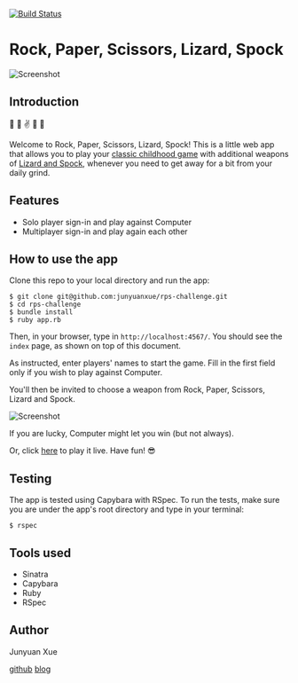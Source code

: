 [![Build Status](https://travis-ci.org/makersacademy/rps-challenge.svg?branch=master)](https://travis-ci.org/makersacademy/rps-challenge)

Rock, Paper, Scissors, Lizard, Spock
==================

![Screenshot](http://i.imgur.com/PQqbCpt.png)

Introduction
-------------
:punch: :wave: :v: :crocodile: 🖖

Welcome to Rock, Paper, Scissors, Lizard, Spock! This is a little web app that allows you to play your [classic childhood game](https://en.wikipedia.org/wiki/Rock-paper-scissors) with additional weapons of [Lizard and Spock](https://en.wikipedia.org/wiki/Rock-paper-scissors#Additional_weapons), whenever you need to get away for a bit from your daily grind.

Features
-------------
* Solo player sign-in and play against Computer
* Multiplayer sign-in and play again each other

How to use the app
-------------------
Clone this repo to your local directory and run the app:
```
$ git clone git@github.com:junyuanxue/rps-challenge.git
$ cd rps-challenge
$ bundle install
$ ruby app.rb
```
Then, in your browser, type in `http://localhost:4567/`. You should see the `index` page, as shown on top of this document.

As instructed, enter players' names to start the game. Fill in the first field only if you wish to play against Computer.

You'll then be invited to choose a weapon from Rock, Paper, Scissors, Lizard and Spock.

![Screenshot](http://i.imgur.com/JRz8aWv.png)

If you are lucky, Computer might let you win (but not always).

Or, click [here](https://junyuan-rps.herokuapp.com/) to play it live. Have fun! :sunglasses:

Testing
--------
The app is tested using Capybara with RSpec. To run the tests, make sure you are under the app's root directory and type in your terminal:
```
$ rspec
```


Tools used
-------------
* Sinatra
* Capybara
* Ruby
* RSpec

Author
-------
Junyuan Xue

[github](https://github.com/junyuanxue)  [blog](https://spinningcodes.wordpress.com/)
